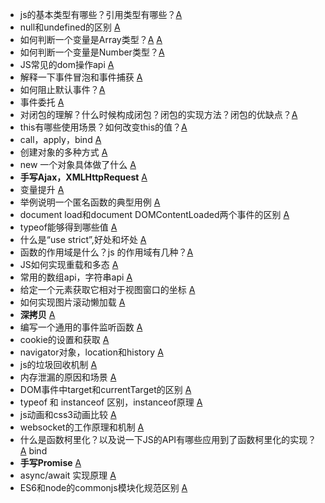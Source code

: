 * js的基本类型有哪些？引用类型有哪些？[A](https://segmentfault.com/a/1190000006752076)
* null和undefined的区别 [A](https://juejin.cn/post/6844903777506426893)
* 如何判断一个变量是Array类型？[A](https://juejin.cn/post/7075928358088867871)  [A](https://blog.csdn.net/weixin_41977619/article/details/122928845)
* 如何判断一个变量是Number类型？[A](https://www.cnblogs.com/guodefu909/p/4208758.html)
* JS常见的dom操作api [A](https://www.haorooms.com/post/js_dom_api)
* 解释一下事件冒泡和事件捕获 [A](https://zh.javascript.info/bubbling-and-capturing)
* 如何阻止默认事件？[A](https://zh.javascript.info/default-browser-action)
* 事件委托 [A](https://zh.javascript.info/event-delegation)
* 对闭包的理解？什么时候构成闭包？闭包的实现方法？闭包的优缺点？[A](https://vue3js.cn/interview/JavaScript/closure.html)
* this有哪些使用场景？如何改变this的值？[A](https://juejin.cn/post/6844903470487568398)
* call，apply，bind [A](https://vue3js.cn/interview/JavaScript/bind_call_apply.html)
* 创建对象的多种方式 [A](https://juejin.cn/post/6844903616512278536)
* new 一个对象具体做了什么 [A](https://vue3js.cn/interview/JavaScript/new.html)
* **手写Ajax，XMLHttpRequest** [A](https://juejin.cn/post/6992604888165253156)
* 变量提升  [A](https://juejin.cn/post/7007224479218663455)
* 举例说明一个匿名函数的典型用例 [A](https://www.cnblogs.com/ranyonsue/p/10181035.html)
* document load和document DOMContentLoaded两个事件的区别 [A](https://blog.csdn.net/weixin_40387601/article/details/80500235)
* typeof能够得到哪些值 [A](https://blog.csdn.net/chunchun1230/article/details/109530911)
* 什么是“use strict”,好处和坏处 [A](https://blog.csdn.net/weixin_40387601/article/details/80514358)
* 函数的作用域是什么？js 的作用域有几种？[A](https://developer.mozilla.org/zh-CN/docs/Glossary/Scope)
* JS如何实现重载和多态 [A](https://blog.csdn.net/weixin_40387601/article/details/80529351)
* 常用的数组api，字符串api [A](https://juejin.cn/post/6989625706632183822)
* 给定一个元素获取它相对于视图窗口的坐标 [A](https://developer.mozilla.org/zh-CN/docs/Web/API/Element/getBoundingClientRect)
* 如何实现图片滚动懒加载 [A](https://juejin.cn/post/7080544007834730510)
* **深拷贝** [A](https://juejin.cn/post/6844904042322198541)
* 编写一个通用的事件监听函数 [A](https://juejin.cn/post/6844903807135006733)
* cookie的设置和获取 [A](https://developer.mozilla.org/zh-CN/docs/Web/API/Document/cookie)
* navigator对象，location和history [A](https://blog.csdn.net/qq_43472877/article/details/127260284)
* js的垃圾回收机制 [A](https://juejin.cn/post/6981588276356317214)
* 内存泄漏的原因和场景 [A](https://juejin.cn/post/6844904048961781774)
* DOM事件中target和currentTarget的区别 [A](https://xjl271314.github.io/docs/javascript/target.html)
* typeof 和 instanceof 区别，instanceof原理 [A](https://zhuanlan.zhihu.com/p/521832918)
* js动画和css3动画比较 [A](https://juejin.cn/post/6997255364857036813)
* websocket的工作原理和机制 [A](https://juejin.cn/post/7086021621542027271)
* 什么是函数柯里化？以及说一下JS的API有哪些应用到了函数柯里化的实现？[A](https://zh.javascript.info/currying-partials)  bind
* **手写Promise** [A](https://juejin.cn/post/6850037281206566919)
* async/await 实现原理 [A](https://fairyly.github.io/interview/3.3.1%20Async---Await%E5%8E%9F%E7%90%86.html)
* ES6和node的commonjs模块化规范区别 [A](https://ost.51cto.com/posts/3356)